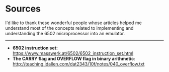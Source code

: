 # Sources

I'd like to thank these wonderful people whose articles helped me understand most of the concepts
related to implementing and understanding the 6502 microprocessor into an emulator.

---

- **6502 instruction set:** https://www.masswerk.at/6502/6502_instruction_set.html
- **The CARRY flag and OVERFLOW flag in binary arithmetic**: http://teaching.idallen.com/dat2343/10f/notes/040_overflow.txt